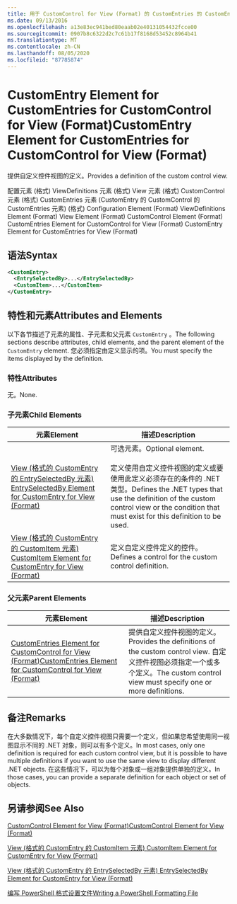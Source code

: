 ```yaml
---
title: 用于 CustomControl for View (Format) 的 CustomEntries 的 CustomEntry 元素 |Microsoft Docs
ms.date: 09/13/2016
ms.openlocfilehash: a13e83ec941bed80eaab02e40131054432fcce00
ms.sourcegitcommit: 0907b8c6322d2c7c61b17f8168d53452c8964b41
ms.translationtype: MT
ms.contentlocale: zh-CN
ms.lasthandoff: 08/05/2020
ms.locfileid: "87785874"
---
```

# <a name="customentry-element-for-customentries-for-customcontrol-for-view-format"></a><span data-ttu-id="1eb42-102">CustomEntry Element for CustomEntries for CustomControl for View (Format)</span><span class="sxs-lookup"><span data-stu-id="1eb42-102">CustomEntry Element for CustomEntries for CustomControl for View (Format)</span></span>

<span data-ttu-id="1eb42-103">提供自定义控件视图的定义。</span><span class="sxs-lookup"><span data-stu-id="1eb42-103">Provides a definition of the custom control view.</span></span>

<span data-ttu-id="1eb42-104">配置元素 (格式) ViewDefinitions 元素 (格式) View 元素 (格式) CustomControl 元素 (格式) CustomEntries 元素 (CustomEntry 的 CustomControl 的 CustomEntries 元素)  (格式) </span><span class="sxs-lookup"><span data-stu-id="1eb42-104">Configuration Element (Format) ViewDefinitions Element (Format) View Element (Format) CustomControl Element (Format) CustomEntries Element for CustomControl for View (Format) CustomEntry Element for CustomEntries for View (Format)</span></span>

## <a name="syntax"></a><span data-ttu-id="1eb42-105">语法</span><span class="sxs-lookup"><span data-stu-id="1eb42-105">Syntax</span></span>

```xml
<CustomEntry>
  <EntrySelectedBy>...</EntrySelectedBy>
  <CustomItem>...</CustomItem>
</CustomEntry>
```

## <a name="attributes-and-elements"></a><span data-ttu-id="1eb42-106">特性和元素</span><span class="sxs-lookup"><span data-stu-id="1eb42-106">Attributes and Elements</span></span>

<span data-ttu-id="1eb42-107">以下各节描述了元素的属性、子元素和父元素 `CustomEntry` 。</span><span class="sxs-lookup"><span data-stu-id="1eb42-107">The following sections describe attributes, child elements, and the parent element of the `CustomEntry` element.</span></span> <span data-ttu-id="1eb42-108">您必须指定由定义显示的项。</span><span class="sxs-lookup"><span data-stu-id="1eb42-108">You must specify the items displayed by the definition.</span></span>

### <a name="attributes"></a><span data-ttu-id="1eb42-109">特性</span><span class="sxs-lookup"><span data-stu-id="1eb42-109">Attributes</span></span>

<span data-ttu-id="1eb42-110">无。</span><span class="sxs-lookup"><span data-stu-id="1eb42-110">None.</span></span>

### <a name="child-elements"></a><span data-ttu-id="1eb42-111">子元素</span><span class="sxs-lookup"><span data-stu-id="1eb42-111">Child Elements</span></span>

|<span data-ttu-id="1eb42-112">元素</span><span class="sxs-lookup"><span data-stu-id="1eb42-112">Element</span></span>|<span data-ttu-id="1eb42-113">描述</span><span class="sxs-lookup"><span data-stu-id="1eb42-113">Description</span></span>|
|-------------|-----------------|
|[<span data-ttu-id="1eb42-114">View (格式的 CustomEntry 的 EntrySelectedBy 元素) </span><span class="sxs-lookup"><span data-stu-id="1eb42-114">EntrySelectedBy Element for CustomEntry for View (Format)</span></span>](./entryselectedby-element-for-customentry-for-customcontrol-for-view-format.md)|<span data-ttu-id="1eb42-115">可选元素。</span><span class="sxs-lookup"><span data-stu-id="1eb42-115">Optional element.</span></span><br /><br /> <span data-ttu-id="1eb42-116">定义使用自定义控件视图的定义或要使用此定义必须存在的条件的 .NET 类型。</span><span class="sxs-lookup"><span data-stu-id="1eb42-116">Defines the .NET types that use the definition of the custom control view or the condition that must exist for this definition to be used.</span></span>|
|[<span data-ttu-id="1eb42-117">View (格式的 CustomEntry 的 CustomItem 元素) </span><span class="sxs-lookup"><span data-stu-id="1eb42-117">CustomItem Element for CustomEntry for View (Format)</span></span>](./customitem-element-for-customentry-for-customcontrol-for-view-format.md)|<span data-ttu-id="1eb42-118">定义自定义控件定义的控件。</span><span class="sxs-lookup"><span data-stu-id="1eb42-118">Defines a control for the custom control definition.</span></span>|

### <a name="parent-elements"></a><span data-ttu-id="1eb42-119">父元素</span><span class="sxs-lookup"><span data-stu-id="1eb42-119">Parent Elements</span></span>

|<span data-ttu-id="1eb42-120">元素</span><span class="sxs-lookup"><span data-stu-id="1eb42-120">Element</span></span>|<span data-ttu-id="1eb42-121">描述</span><span class="sxs-lookup"><span data-stu-id="1eb42-121">Description</span></span>|
|-------------|-----------------|
|[<span data-ttu-id="1eb42-122">CustomEntries Element for CustomControl for View (Format)</span><span class="sxs-lookup"><span data-stu-id="1eb42-122">CustomEntries Element for CustomControl for View (Format)</span></span>](./customentries-element-for-customcontrol-for-view-format.md)|<span data-ttu-id="1eb42-123">提供自定义控件视图的定义。</span><span class="sxs-lookup"><span data-stu-id="1eb42-123">Provides the definitions of the custom control view.</span></span> <span data-ttu-id="1eb42-124">自定义控件视图必须指定一个或多个定义。</span><span class="sxs-lookup"><span data-stu-id="1eb42-124">The custom control view must specify one or more definitions.</span></span>|

## <a name="remarks"></a><span data-ttu-id="1eb42-125">备注</span><span class="sxs-lookup"><span data-stu-id="1eb42-125">Remarks</span></span>

<span data-ttu-id="1eb42-126">在大多数情况下，每个自定义控件视图只需要一个定义，但如果您希望使用同一视图显示不同的 .NET 对象，则可以有多个定义。</span><span class="sxs-lookup"><span data-stu-id="1eb42-126">In most cases, only one definition is required for each custom control view, but it is possible to have multiple definitions if you want to use the same view to display different .NET objects.</span></span> <span data-ttu-id="1eb42-127">在这些情况下，可以为每个对象或一组对象提供单独的定义。</span><span class="sxs-lookup"><span data-stu-id="1eb42-127">In those cases, you can provide a separate definition for each object or set of objects.</span></span>

## <a name="see-also"></a><span data-ttu-id="1eb42-128">另请参阅</span><span class="sxs-lookup"><span data-stu-id="1eb42-128">See Also</span></span>

[<span data-ttu-id="1eb42-129">CustomControl Element for View (Format)</span><span class="sxs-lookup"><span data-stu-id="1eb42-129">CustomControl Element for View (Format)</span></span>](./customcontrol-element-for-view-format.md)

[<span data-ttu-id="1eb42-130">View (格式的 CustomEntry 的 CustomItem 元素) </span><span class="sxs-lookup"><span data-stu-id="1eb42-130">CustomItem Element for CustomEntry for View (Format)</span></span>](./customitem-element-for-customentry-for-customcontrol-for-view-format.md)

[<span data-ttu-id="1eb42-131">View (格式的 CustomEntry 的 EntrySelectedBy 元素) </span><span class="sxs-lookup"><span data-stu-id="1eb42-131">EntrySelectedBy Element for CustomEntry for View (Format)</span></span>](./entryselectedby-element-for-customentry-for-customcontrol-for-view-format.md)

[<span data-ttu-id="1eb42-132">编写 PowerShell 格式设置文件</span><span class="sxs-lookup"><span data-stu-id="1eb42-132">Writing a PowerShell Formatting File</span></span>](./writing-a-powershell-formatting-file.md)
